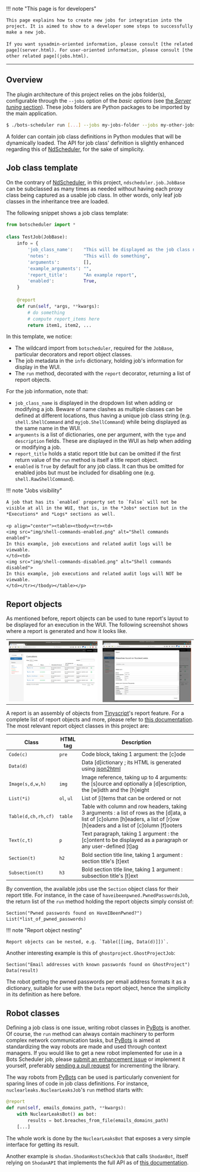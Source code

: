 !!! note "This page is for developers"
    
    This page explains how to create new jobs for integration into the project. It is aimed to show to a developer some steps to successfully make a new job.
    
    If you want sysadmin-oriented information, please consult [the related page](server.html). For user-oriented information, please consult [the other related page](jobs.html).

-----

## Overview

The plugin architecture of this project relies on the jobs folder(s), configurable through the `--jobs` option of the *basic options* (see [the *Server tuning* section](sever.html)). These jobs folders are Python packages to be imported by the main application.

```sh
$ ./bots-scheduler run [...] --jobs my-jobs-folder --jobs my-other-jobs-folder
```

A folder can contain job class definitions in Python modules that will be dynamically loaded. The API for job class' definition is slightly enhanced regarding this of [NdScheduler](https://github.com/Nextdoor/ndscheduler), for the sake of simplicity.

## Job class template

On the contrary of [NdScheduler](https://github.com/Nextdoor/ndscheduler), in this project, `ndscheduler.job.JobBase` can be subclassed as many times as needed without having each proxy class being captured as a usable job class. In other words, only leaf job classes in the inheritance tree are loaded.

The following snippet shows a job class template:

```python
from botscheduler import *

class TestJob(JobBase):
    info = {
        'job_class_name':    "This will be displayed as the job class name",
        'notes':             "This will do something",
        'arguments':         [],
        'example_arguments': "",
        'report_title':      "An example report",
        'enabled':           True,
    }

    @report
    def run(self, *args, **kwargs):
        # do something
        # compute report_items here
        return item1, item2, ...
```

In this template, we notice:

- The wildcard import from `botscheduler`, required for the `JobBase`, particular decorators and report object classes.
- The job metadata in the `info` dictionary, holding job's information for display in the WUI.
- The `run` method, decorated with the `report` decorator, returning a list of report objects.

For the job information, note that:

- `job_class_name` is displayed in the dropdown list when adding or modifying a job. Beware of name clashes as multiple classes can be defined at different locations, thus having a unique job class string (e.g. `shell.ShellCommand` and `myjob.ShellCommand`) while being displayed as the same name in the WUI.
- `arguments` is a list of dictionaries, one per argument, with the `type` and `description` fields. These are displayed in the WUI as help when adding or modifying a job.
- `report_title` holds a static report title but can be omitted if the first return value of the `run` method is itself a title report object.
- `enabled` is `True` by default for any job class. It can thus be omitted for enabled jobs but must be included for disabling one (e.g. `shell.RawShellCommand`).

!!! note "Jobs visibility"
    
    A job that has its `enabled` property set to `False` will not be visible at all in the WUI, that is, in the *Jobs* section but in the *Executions* and *Logs* sections as well.
    
    <p align="center"><table><tbody><tr><td>
    <img src="img/shell-commands-enabled.png" alt="Shell commands enabled">
    In this example, job executions and related audit logs will be viewable.
    </td><td>
    <img src="img/shell-commands-disabled.png" alt="Shell commands disabled">
    In this example, job executions and related audit logs will NOT be viewable.
    </td></tr></tbody></table></p>

## Report objects

As mentioned before, report objects can be used to tune report's layout to be displayed for an execution in the WUI. The following screenshot shows where a report is generated and how it looks like.

<p align="center"><table><tbody><tr><td>
<img src="img/job-executions-list.png" alt="Job execution report from the list of executions">
</td><td>
<img src="img/job-execution-modal.png" alt="Job execution report shown in a modal">
</td></tr></tbody></table></p>

A report is an assembly of objects from [Tinyscript](https://github.com/dhondta/tinyscript)'s report feature. For a complete list of report objects and more, please refer to [this documentation](https://python-tinyscript.readthedocs.io/en/latest/reporting.html). The most relevant report object classes in this project are:

**Class** | **HTML tag** | **Description**
--- | --- | ---
`Code(c)` | `pre` | Code block, taking 1 argument: the [c]ode
`Data(d)` |  | Data [d]ictionary ; its HTML is generated using [json2html](https://pypi.org/project/json2html/)
`Image(s,d,w,h)` | `img` | Image reference, taking up to 4 arguments: the [s]ource and optionally a [d]escription, the [w]idth and the [h]eight
`List(*i)` | `ol`, `ul` | List of [i]tems that can be ordered or not
`Table(d,ch,rh,cf)` | `table` | Table with column and row headers, taking 3 arguments : a list of rows as the [d]ata, a list of [c]olumn [h]eaders, a list of [r]ow [h]eaders and a list of [c]olumn [f]ooters
`Text(c,t)` | `p` | Text paragraph, taking 1 argument : the [c]ontent to be displayed as a paragraph or any user-defined [t]ag
`Section(t)` | `h2` | Bold section title line, taking 1 argument : section title's [t]ext
`Subsection(t)` | `h3` | Bold section title line, taking 1 argument : subsection title's [t]ext

By convention, the available jobs use the `Section` object class for their report title. For instance, in the case of `haveibeenpwned.PwnedPasswordsJob`, the return list of the `run` method holding the report objects simply consist of:

```
Section("Pwned passwords found on HaveIBeenPwned?")
List(*list_of_pwned_passwords)
```

!!! note "Report object nesting"
    
    Report objects can be nested, e.g. `Table([[img, Data(d)]])`.

Another interesting example is this of `ghostproject.GhostProjectJob`:

```
Section("Email addresses with known passwords found on GhostProject")
Data(result)
```

The robot getting the pwned passwords per email address formats it as a dictionary, suitable for use with the `Data` report object, hence the simplicity in its definition as here before.

## Robot classes

Defining a job class is one issue, writing robot classes in [PyBots](https://github.com/dhondta/python-pybots) is another. Of course, the `run` method can always contain machinery to perform complex network communication tasks, but [PyBots](https://github.com/dhondta/python-pybots) is aimed at standardizing the way robots are made and used through context managers. If you would like to get a new robot implemented for use in a Bots Scheduler job, please [submit an enhancement issue](https://github.com/dhondta/python-pybots/issues/new) or implement it yourself, preferably [sending a pull request](https://github.com/dhondta/python-pybots/pulls) for incrementing the library.

The way robots from [PyBots](https://github.com/dhondta/python-pybots) can be used is particularly convenient for sparing lines of code in job class definitions. For instance, `nuclearleaks.NuclearLeaksJob`'s `run` method starts with:

```python
@report
def run(self, emails_domains_path, **kwargs):
    with NuclearLeaksBot() as bot:
        results = bot.breaches_from_file(emails_domains_path)
    [...]
```

The whole work is done by the `NuclearLeaksBot` that exposes a very simple interface for getting its result.

Another example is `shodan.ShodanHostsCheckJob` that calls `ShodanBot`, itself relying on `ShodanAPI` that implements the full API as of [this documentation](https://developer.shodan.io/api).

